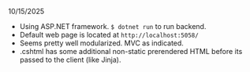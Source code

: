 10/15/2025
 - Using ASP.NET framework. `$ dotnet run` to run backend.
 - Default web page is located at `http://localhost:5058/`
 - Seems pretty well modularized. MVC as indicated.
 - .cshtml has some additional non-static prerendered HTML before its passed to the client (like Jinja).